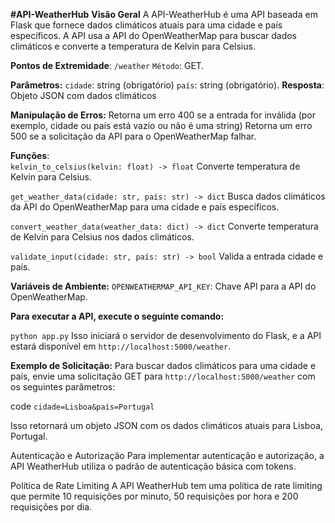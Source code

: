 **#API-WeatherHub**
  **Visão Geral**
  A API-WeatherHub é uma API baseada em Flask que fornece dados climáticos atuais para uma cidade e país específicos. A API usa a API do OpenWeatherMap para buscar 
  dados climáticos e converte a temperatura de Kelvin para Celsius.

**Pontos de Extremidade**:
 `/weather`
 `Método`: GET.

**Parâmetros:**
 `cidade`: string (obrigatório)
 `país`: string (obrigatório).
  **Resposta**: Objeto JSON com dados climáticos

 **Manipulação de Erros:**
 Retorna um erro 400 se a entrada for inválida (por exemplo, cidade ou país está vazio ou não é uma string)
 Retorna um erro 500 se a solicitação da API para o OpenWeatherMap falhar.

**Funções**:  
 `kelvin_to_celsius(kelvin: float) -> float`
   Converte temperatura de Kelvin para Celsius.

`get_weather_data(cidade: str, país: str) -> dict`
 Busca dados climáticos da API do OpenWeatherMap para uma cidade e país específicos.

`convert_weather_data(weather_data: dict) -> dict`
 Converte temperatura de Kelvin para Celsius nos dados climáticos.

`validate_input(cidade: str, país: str) -> bool`
 Valida a entrada cidade e país.

**Variáveis de Ambiente:**
 `OPENWEATHERMAP_API_KEY`: Chave API para a API do OpenWeatherMap.
 

  **Para executar a API, execute o seguinte comando:**


 ``python app.py``
 Isso iniciará o servidor de desenvolvimento do Flask, e a API estará disponível em `http://localhost:5000/weather`.

**Exemplo de Solicitação:**
 Para buscar dados climáticos para uma cidade e país, envie uma solicitação GET para `http://localhost:5000/weather` com os seguintes parâmetros:

code
```cidade=Lisboa&país=Portugal```

Isso retornará um objeto JSON com os dados climáticos atuais para Lisboa, Portugal.

Autenticação e Autorização
 Para implementar autenticação e autorização, a API WeatherHub utiliza o padrão de autenticação básica com tokens.

Política de Rate Limiting
 A API WeatherHub tem uma política de rate limiting que permite 10 requisições por minuto, 50 requisições por hora e 200 requisições por dia.
